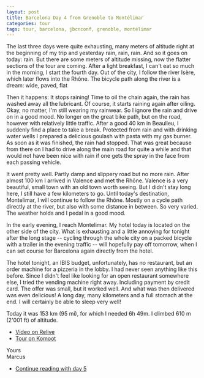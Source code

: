 ```yaml
---
layout: post
title: Barcelona Day 4 from Grenoble to Montélimar
categories: tour
tags: tour, barcelona, jbcnconf, grenoble, montélimar
---
```


The last three days were quite exhausting, many meters of altitude right at the beginning of my trip and yesterday rain, rain, rain. And so it goes on today: rain. But there are some meters of altitude missing, now the flatter sections of the tour are coming. After a light breakfast, I can't eat so much in the morning, I start the fourth day. Out of the city, I follow the river Isère, which later flows into the Rhône. The bicycle path along the river is a dream: wide, paved, flat

Then it happens: It stops raining! Time to oil the chain again, the rain has washed away all the lubricant. Of course, it starts raining again after oiling. Okay, no matter, I'm still wearing my rainwear. So I ignore the rain and drive on in a good mood. No longer on the great bike path, but on the road, however with relatively little traffic. After a good 40 km in Beaulieu, I suddenly find a place to take a break. Protected from rain and with drinking water wells I prepared a delicious goulash with pasta with my gas burner. As soon as it was finished, the rain had stopped. That was great because from there on I had to drive along the main road for quite a while and that would not have been nice with rain if one gets the spray in the face from each passing vehicle.

It went pretty well. Partly damp and slippery road but no more rain. After almost 100 km I arrived in Valence and met the Rhône. Valence is a very beautiful, small town with an old town worth seeing. But I didn't stay long here, I still have a few kilometers to go. Until today's destination, Montelimar, I will continue to follow the Rhône. Mostly on a cycle path directly at the river, but also with some distance in between. So very varied. The weather holds and I pedal in a good mood.

In the early evening, I reach Montelimar. My hotel today is located on the other side of the city. What is exhausting and a little annoying for tonight after the long stage -- cycling through the whole city on a packed bicycle with a trailer in the evening traffic -- will hopefully pay off tomorrow, when I can set course for Barcelona again directly from the hotel.

The hotel tonight, an IBIS budget, unfortunately, has no restaurant, but an order machine for a pizzeria in the lobby. I had never seen anything like this before. Since I didn't feel like looking for an open restaurant somewhere else, I tried the vending machine right away. Including payment by credit card. The offer was small, but it worked well. And what was then delivered was even delicious! A long day, many kilometers and a full stomach at the end. I will certainly be able to sleep very well!

Today it was 153 km (95 mi), for which I needed 6h 49m. I climbed 610 m (2'001 ft) of altitude.

- [Video on Relive](https://www.relive.cc/view/r10005731530)
- [Tour on Komoot](https://www.komoot.com/tour/67837000/zoom)

Yours  
Marcus

- [Continue reading with day 5](/Barcelona-2019-Day-5)
